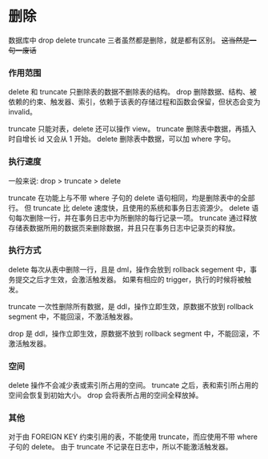 # 删除

数据库中 drop delete truncate 三者虽然都是删除，就是都有区别。 ~~这当然是一句一废话~~

### 作用范围
delete 和 truncate 只删除表的数据不删除表的结构。
drop 删除数据、结构、被依赖的约束、触发器、索引，依赖于该表的存储过程和函数会保留，但状态会变为 invalid。

truncate 只能对表，delete 还可以操作 view。
truncate 删除表中数据，再插入时自增长 id 又会从 1 开始。
delete 删除表中数据，可以加 where 字句。

### 执行速度
一般来说: drop > truncate > delete 

truncate 在功能上与不带 where 子句的 delete 语句相同，均是删除表中的全部行。
但 truncate 比 delete 速度快，且使用的系统和事务日志资源少。
delete 语句每次删除一行，并在事务日志中为所删除的每行记录一项。
truncate 通过释放存储表数据所用的数据页来删除数据，并且只在事务日志中记录页的释放。

### 执行方式
delete 每次从表中删除一行，且是 dml，操作会放到 rollback segement 中，事务提交之后才生效，会激活触发器。
如果有相应的 trigger，执行的时候将被触发。

truncate 一次性删除所有数据，是 ddl，操作立即生效，原数据不放到 rollback segment 中，不能回滚，不激活触发器。

drop 是 ddl，操作立即生效，原数据不放到 rollback segment 中，不能回滚，不激活触发器。

### 空间
delete 操作不会减少表或索引所占用的空间。
truncate 之后，表和索引所占用的空间会恢复到初始大小。
drop 会将表所占用的空间全释放掉。

### 其他
对于由 FOREIGN KEY 约束引用的表，不能使用 truncate，而应使用不带 where 子句的 delete。
由于 truncate 不记录在日志中，所以不能激活触发器。


